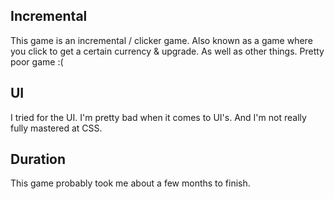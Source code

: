 ## Incremental
This game is an incremental / clicker game. Also known as a game where you click to get a certain currency & upgrade. As well as other things. Pretty poor game :(

## UI
I tried for the UI. I'm pretty bad when it comes to UI's. And I'm not really fully mastered at CSS.

## Duration
This game probably took me about a few months to finish.
